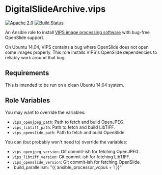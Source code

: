 DigitalSlideArchive.vips
========================
[![Apache 2.0](https://img.shields.io/badge/license-Apache%202-blue.svg)](https://raw.githubusercontent.com/DigitalSlideArchive/ansible-role-vips/master/LICENSE)
[![Build Status](https://travis-ci.org/DigitalSlideArchive/ansible-role-vips.svg?branch=master)](https://travis-ci.org/DigitalSlideArchive/ansible-role-vips)

An Ansible role to install [VIPS image processing software](http://www.vips.ecs.soton.ac.uk/)
with bug-free OpenSlide support.

On Ubuntu 14.04, VIPS contains a bug where OpenSlide does not open some images properly.
This role installs VIPS's OpenSlide dependencies to reliably work around that bug.

Requirements
------------

This is intended to be run on a clean Ubuntu 14.04 system.

Role Variables
--------------

You may want to override the variables:

* `vips_openjpeg_path`: Path to fetch and build OpenJPEG.
* `vips_libtiff_path`: Path to fetch and build LibTIFF.
* `vips_openslide_path`: Path to fetch and build OpenSlide.

You can (but probably won't need to) override the variables:

* `vips_openjpeg_version`: Git commit-ish for fetching OpenJPEG.
* `vips_libtiff_version`: Git commit-ish for fetching LibTIFF.
* `vips_openslide_version`: Git commit-ish for fetching OpenSlide.
* `build_parallelism: "{{ ansible_processor_vcpus + 1 }}"
